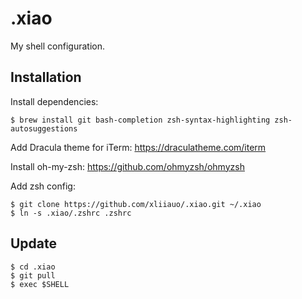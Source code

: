 # .xiao
My shell configuration.

## Installation
Install dependencies:
```
$ brew install git bash-completion zsh-syntax-highlighting zsh-autosuggestions
```

Add Dracula theme for iTerm: https://draculatheme.com/iterm

Install oh-my-zsh: https://github.com/ohmyzsh/ohmyzsh

Add zsh config:
```
$ git clone https://github.com/xliiauo/.xiao.git ~/.xiao
$ ln -s .xiao/.zshrc .zshrc
```
## Update
```
$ cd .xiao
$ git pull
$ exec $SHELL
```
